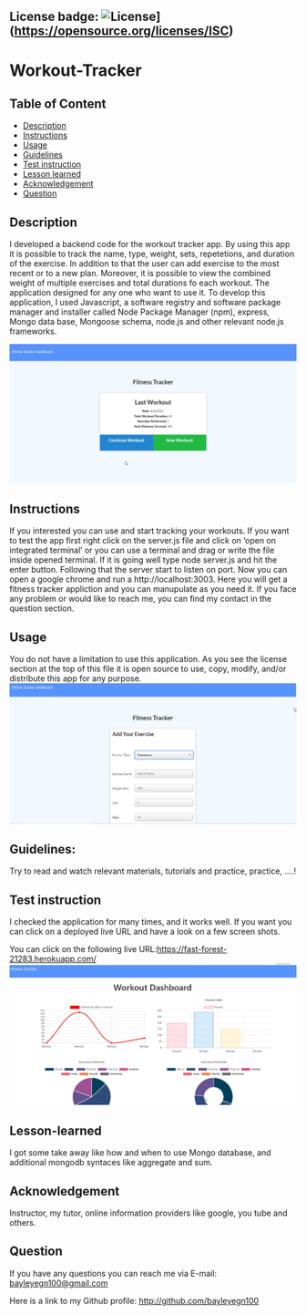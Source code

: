 ## License badge: ![License](https://img.shields.io/badge/License-ISC-blue.svg)](https://opensource.org/licenses/ISC)

# Workout-Tracker

## Table of Content
- [Description](#description)
- [Instructions](#instructions)
- [Usage](#usage)
- [Guidelines](#guidelines)
- [Test instruction](#test-instruction)
- [Lesson learned](#lesson)
- [Acknowledgement](#acknowledgement)
- [Question](#question)

## Description 

I developed a backend code for the workout tracker app. By using this app it is possible to track the name, type, weight, sets, repetetions, and duration of the exercise. In addition to that the user can add exercise to the most recent or to a new plan. Moreover, it is possible to view the combined weight of multiple exercises and total durations fo each workout. 
The application designed for any one who want to use it. To develop this application, 
I used Javascript, a software registry and software package manager and installer called Node Package Manager (npm), express, Mongo data base, Mongoose schema, node.js and other relevant node.js frameworks. 

![image](/img/Homepage.jpg)

## Instructions

If you interested you can use and start tracking your workouts. If you want to test the app first right click on the server.js file and click on ‘open on integrated terminal’ or you can use a terminal and drag or write the file inside opened terminal. If it is going well type node server.js and hit the enter button. Following that the server start to listen on port. Now you can open a google chrome and run a http://localhost:3003. Here you will get a fitness tracker appliction and you can manupulate as you need it. If you face any problem or would like to reach me, you can find my contact in the question section.

## Usage 

You do not have a limitation to use this application. As you see the license section at the top of this file it is open source to use, copy, modify, and/or distribute this app for any purpose. 
![image](/img/addexercise.jpg)

## Guidelines: 

Try to read and watch relevant materials, tutorials and practice, practice, ....!

## Test instruction 

I checked the application for many times, and it works well. If you want you can click on a deployed live URL and have a look on a few screen shots.

You can click on the following live URL:https://fast-forest-21283.herokuapp.com/
![image](/img/stats.jpg)

## Lesson-learned

I got some take away like how and when to use Mongo database, and additional mongodb syntaces like aggregate and sum.

## Acknowledgement

Instructor, my tutor, online information providers like google, you tube and others.

## Question

If you have any questions you can reach me via E-mail: bayleyegn100@gmail.com

Here is a link to my Github profile: http://github.com/bayleyegn100
